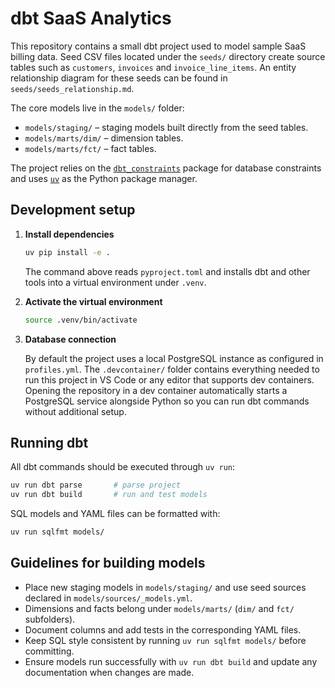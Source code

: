 # dbt SaaS Analytics

This repository contains a small dbt project used to model sample SaaS billing data. Seed CSV files located under the `seeds/` directory create source tables such as `customers`, `invoices` and `invoice_line_items`. An entity relationship diagram for these seeds can be found in `seeds/seeds_relationship.md`.

The core models live in the `models/` folder:

- `models/staging/` – staging models built directly from the seed tables.
- `models/marts/dim/` – dimension tables.
- `models/marts/fct/` – fact tables.

The project relies on the [`dbt_constraints`](https://github.com/Snowflake-Labs/dbt_constraints) package for database constraints and uses [`uv`](https://github.com/astral-sh/uv) as the Python package manager.

## Development setup

1. **Install dependencies**

   ```bash
   uv pip install -e .
   ```

   The command above reads `pyproject.toml` and installs dbt and other tools into a virtual environment under `.venv`.

2. **Activate the virtual environment**

   ```bash
   source .venv/bin/activate
   ```

3. **Database connection**

   By default the project uses a local PostgreSQL instance as configured in `profiles.yml`.
   The `.devcontainer/` folder contains everything needed to run this project in
   VS Code or any editor that supports dev containers. Opening the repository in
   a dev container automatically starts a PostgreSQL service alongside Python so
   you can run dbt commands without additional setup.

## Running dbt

All dbt commands should be executed through `uv run`:

```bash
uv run dbt parse       # parse project
uv run dbt build       # run and test models
```

SQL models and YAML files can be formatted with:

```bash
uv run sqlfmt models/
```

## Guidelines for building models

- Place new staging models in `models/staging/` and use seed sources declared in `models/sources/_models.yml`.
- Dimensions and facts belong under `models/marts/` (`dim/` and `fct/` subfolders).
- Document columns and add tests in the corresponding YAML files.
- Keep SQL style consistent by running `uv run sqlfmt models/` before committing.
- Ensure models run successfully with `uv run dbt build` and update any documentation when changes are made.
